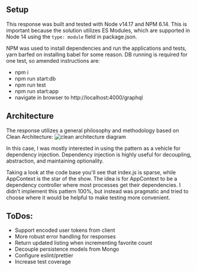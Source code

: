 ## Setup

This response was built and tested with Node v14.17 and NPM 6.14. This is important because the solution utilizes ES Modules, which are supported in Node 14 using the `type: module` field in package.json. 

NPM was used to install dependencies and run the applications and tests, yarn barfed on installing babel for some reason. DB running is required for one test, so amended instructions are:
- npm i
- npm run start:db
- npm run test
- npm run start:app
- navigate in browser to http://localhost:4000/graphql


## Architecture
The response utilizes a general philosophy and methodology based on Clean Architecture:
![clean architecture diagram](https://alansantos.dev/wp-content/uploads/2019/03/CleanArchitecture.jpg)

In this case, I was mostly interested in using the pattern as a vehicle for dependency injection. Dependency injection is highly useful for decoupling, abstraction, and maintaining optionality. 

Taking a look at the code base you'll see that index.js is sparse, while AppContext is the star of the show. The idea is for AppContext to be a dependency controller where most processes get their dependencies. I didn't implement this pattern 100%, but instead was pragmatic and tried to choose where it would be helpful to make testing more convenient. 

## ToDos:

 - Support encoded user tokens from client 
 - More robust error handling for responses
 - Return updated listing when incrementing favorite count
 - Decouple persistence models from Mongo
 - Configure eslint/prettier
 - Increase test coverage
 
